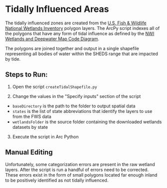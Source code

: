 Tidally Influenced Areas
========================

The tidally influenced zones are created from the [U.S. Fish & Wildlife National 
Wetlands Inventory](http://www.fws.gov/wetlands/Data/Data-Download.html) polygon 
layers. The ArcPy script indexes all of the polygons that have any form of tidal 
influence as defined by the [NWI Wetlands and Deepwater Map Code Diagram](http://www.fws.gov/wetlands/Documents/NWI_Wetlands_and_Deepwater_Map_Code_Diagram.pdf).

The polygons are joined together and output in a single shapefile representing 
all bodies of water within the SHEDS range that are impacted by tide.


## Steps to Run:

1. Open the script `createTidalShapefile.py`

2. Change the values in the "Specify inputs" section of the script
 - `baseDirectory` is the path to the folder to output spatial data
 - `states` is the list of state abbreviations that identify the layers to use from the FWS data
 - `wetlandsFolder` is the source folder containing the downloaded wetlands datasets by state

3. Execute the script in Arc Python


## Manual Editing

Unfortunately, some categorization errors are present in the raw wetland layers. 
After the script is run a handful of errors need to be corrected. These errors 
exist in the form of small polygons located far enough inland to be positively 
identified as not tidally influenced.